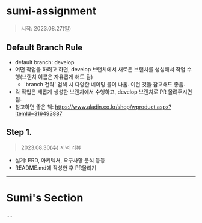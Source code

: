 # sumi-assignment
> 시작: 2023.08.27(일)

## Default Branch Rule

- default branch: develop
- 어떤 작업을 하려고 하면, develop 브랜치에서 새로운 브랜치를 생성해서 작업 수행(브랜치 이름은 자유롭게 해도 됨)
  - 'branch 전략' 검색 시 다양한 네이밍 룰이 나옴. 이런 것들 참고해도 좋음.
- 각 작업은 새롭게 생성한 브랜치에서 수행하고, develop 브랜치로 PR 올려주시면 됨.
- 참고하면 좋은 책: https://www.aladin.co.kr/shop/wproduct.aspx?ItemId=316493887

## Step 1.

> 2023.08.30(수) 저녁 리뷰
- 설계: ERD, 아키텍처, 요구사항 분석 등등
- README.md에 작성한 후 PR올리기

---

# Sumi's Section

....
